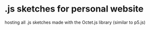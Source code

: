 # .js sketches for personal website
hosting all .js sketches made with the Octet.js library (similar to p5.js) 
